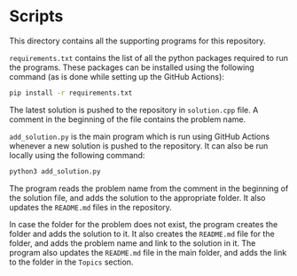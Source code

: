 # Scripts

This directory contains all the supporting programs for this repository.

```requirements.txt``` contains the list of all the python packages required to run the programs. These packages can be installed using the following command (as is done while setting up the GitHub Actions):

```bash
pip install -r requirements.txt
```

The latest solution is pushed to the repository in ```solution.cpp``` file. A comment in the beginning of the file contains the problem name. 

```add_solution.py``` is the main program which is run using GitHub Actions whenever a new solution is pushed to the repository. It can also be run locally using the following command:

```bash
python3 add_solution.py
```

The program reads the problem name from the comment in the beginning of the solution file, and adds the solution to the appropriate folder. It also updates the ```README.md``` files in the repository.

In case the folder for the problem does not exist, the program creates the folder and adds the solution to it. It also creates the ```README.md``` file for the folder, and adds the problem name and link to the solution in it. The program also updates the ```README.md``` file in the main folder, and adds the link to the folder in the ```Topics``` section.